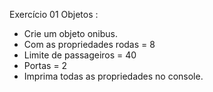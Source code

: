 Exercício 01 Objetos :

- Crie um objeto onibus.
- Com as propriedades rodas = 8
- Limite de passageiros = 40
- Portas = 2
- Imprima todas as propriedades no console.
